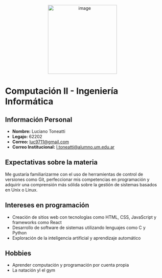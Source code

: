 <p align="center">
  <img width="225" height="225" alt="image" src="https://github.com/user-attachments/assets/e2a5739e-7b75-4c78-8c46-3bcec073af43" />
</p>

# Computación II - Ingeniería Informática  

## Información Personal  
- **Nombre:** Luciano Toneatti
- **Legajo:** 62202
- **Correo:** luc9711@gmail.com
- **Correo Institucional:** l.toneatti@alumno.um.edu.ar

## Expectativas sobre la materia  
Me gustaría familiarizarme con el uso de herramientas de control de versiones como Git, perfeccionar mis competencias en programación y adquirir una comprensión más sólida sobre la gestión de sistemas basados en Unix o Linux.

## Intereses en programación  
- Creación de sitios web con tecnologías como HTML, CSS, JavaScript y frameworks como React
- Desarrollo de software de sistemas utilizando lenguajes como C y Python
- Exploración de la inteligencia artificial y aprendizaje automático

## Hobbies  
- Aprender computación y programación por cuenta propia 
- La natación yl el gym 
